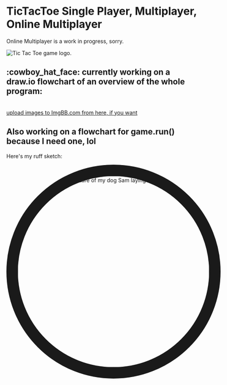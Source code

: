 
<style>
.gamerun_image {border-radius: 50%}
</style>

<h1>TicTacToe Single Player, Multiplayer, Online Multiplayer</h1>

<p>Online Multiplayer is a work in progress, sorry.</p>

<img src="https://i.ibb.co/qg0j9Rg/Tic-Tac-Toe.png" alt="Tic Tac Toe game logo.">

<h2>:cowboy_hat_face: currently working on a draw.io flowchart of an overview of the whole program:</h2>
<br /><a target='_blank' href='https://imgbb.com/'>upload images to ImgBB.com from here, if you want</a><br />

<!-- https://ibb.co/47xKfrD -->



<!-- <img src="https://i.ibb.co/vHjX40H/get-Player-Amount-jpeg.jpg" alt="get player amount function flow chart" border="5"> -->
<h2>Also working on a flowchart for game.run() because I need one, lol</h2>
<P>Here's my ruff sketch:</P>
<p align="center">
<img  class="gamerun_image" border="30" border="blue" src="https://i.ibb.co/MpHyJK3/Sam.jpg" alt="Picture of my dog Sam laying down"   width= 500 height=500>
</p>

